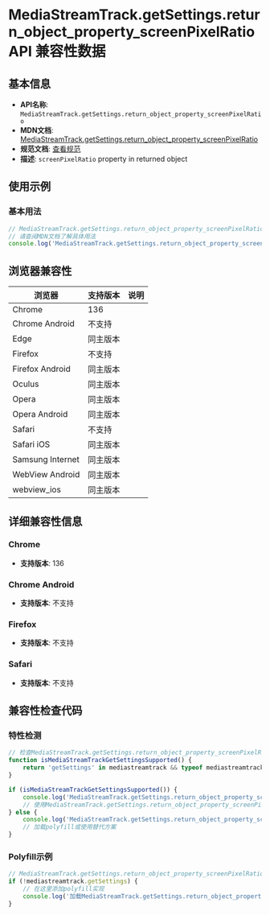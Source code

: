 # MediaStreamTrack.getSettings.return_object_property_screenPixelRatio API 兼容性数据

## 基本信息

- **API名称**: `MediaStreamTrack.getSettings.return_object_property_screenPixelRatio`
- **MDN文档**: [MediaStreamTrack.getSettings.return_object_property_screenPixelRatio](https://developer.mozilla.org/docs/Web/API/MediaTrackSettings/screenPixelRatio)
- **规范文档**: [查看规范](https://w3c.github.io/mediacapture-screen-share/#dom-mediatracksettings-screenpixelratio)
- **描述**: `screenPixelRatio` property in returned object

## 使用示例

### 基本用法

```javascript
// MediaStreamTrack.getSettings.return_object_property_screenPixelRatio 使用示例
// 请查阅MDN文档了解具体用法
console.log('MediaStreamTrack.getSettings.return_object_property_screenPixelRatio API');
```

## 浏览器兼容性

| 浏览器 | 支持版本 | 说明 |
|--------|----------|------|
| Chrome | 136 |  |
| Chrome Android | 不支持 |  |
| Edge | 同主版本 |  |
| Firefox | 不支持 |  |
| Firefox Android | 同主版本 |  |
| Oculus | 同主版本 |  |
| Opera | 同主版本 |  |
| Opera Android | 同主版本 |  |
| Safari | 不支持 |  |
| Safari iOS | 同主版本 |  |
| Samsung Internet | 同主版本 |  |
| WebView Android | 同主版本 |  |
| webview_ios | 同主版本 |  |

## 详细兼容性信息

### Chrome

- **支持版本**: 136

### Chrome Android

- **支持版本**: 不支持

### Firefox

- **支持版本**: 不支持

### Safari

- **支持版本**: 不支持

## 兼容性检查代码

### 特性检测

```javascript
// 检查MediaStreamTrack.getSettings.return_object_property_screenPixelRatio是否支持
function isMediaStreamTrackGetSettingsSupported() {
    return 'getSettings' in mediastreamtrack && typeof mediastreamtrack.getSettings === 'function';
}

if (isMediaStreamTrackGetSettingsSupported()) {
    console.log('MediaStreamTrack.getSettings.return_object_property_screenPixelRatio 支持');
    // 使用MediaStreamTrack.getSettings.return_object_property_screenPixelRatio
} else {
    console.log('MediaStreamTrack.getSettings.return_object_property_screenPixelRatio 不支持，需要polyfill');
    // 加载polyfill或使用替代方案
}
```

### Polyfill示例

```javascript
// MediaStreamTrack.getSettings.return_object_property_screenPixelRatio polyfill
if (!mediastreamtrack.getSettings) {
    // 在这里添加polyfill实现
    console.log('加载MediaStreamTrack.getSettings.return_object_property_screenPixelRatio polyfill');
}
```

